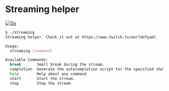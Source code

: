 # Streaming helper

[![Go](https://github.com/kozaktomas/streaming/actions/workflows/go.yaml/badge.svg)](https://github.com/kozaktomas/streaming/actions/workflows/go.yaml)

```bash
$ ./streaming 
Streaming helper. Check it out at https://www.twitch.tv/worldofyaml

Usage:
  streaming [command]

Available Commands:
  break       Small break during the stream.
  completion  Generate the autocompletion script for the specified shell
  help        Help about any command
  start       Start the stream.
  stop        Stop the stream.
```
